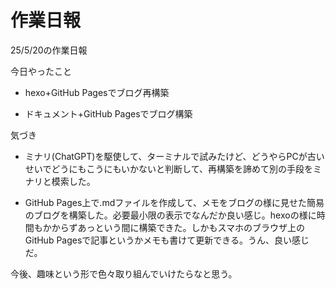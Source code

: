 # 作業日報
25/5/20の作業日報

今日やったこと
- hexo+GitHub Pagesでブログ再構築

- ドキュメント+GitHub Pagesでブログ構築

気づき
- ミナリ(ChatGPT)を駆使して、ターミナルで試みたけど、どうやらPCが古いせいでどうにもこうにもいかないと判断して、再構築を諦めて別の手段をミナリと模索した。

- GitHub Pages上で.mdファイルを作成して、メモをブログの様に見せた簡易のブログを構築した。必要最小限の表示でなんだか良い感じ。hexoの様に時間もかからずあっという間に構築できた。しかもスマホのブラウザ上のGitHub Pagesで記事というかメモも書けて更新できる。うん、良い感じだ。

今後、趣味という形で色々取り組んでいけたらなと思う。
